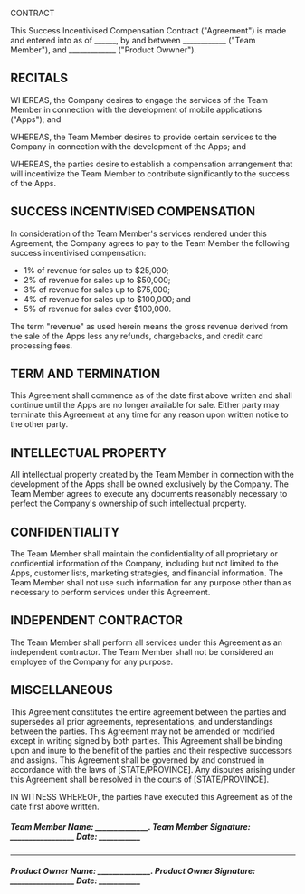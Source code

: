  CONTRACT

This Success Incentivised Compensation Contract ("Agreement") is made and entered into as of ______, by and between ____________ ("Team Member"), and _____________ ("Product Owwner").

## RECITALS

WHEREAS, the Company desires to engage the services of the Team Member in connection with the development of mobile applications ("Apps"); and

WHEREAS, the Team Member desires to provide certain services to the Company in connection with the development of the Apps; and

WHEREAS, the parties desire to establish a compensation arrangement that will incentivize the Team Member to contribute significantly to the success of the Apps.


## SUCCESS INCENTIVISED COMPENSATION 

In consideration of the Team Member's services rendered under this Agreement, the Company agrees to pay to the Team Member the following success incentivised compensation:

- 1% of revenue for sales up to $25,000;
- 2% of revenue for sales up to $50,000;
- 3% of revenue for sales up to $75,000;
- 4% of revenue for sales up to $100,000; and
- 5% of revenue for sales over $100,000.

The term "revenue" as used herein means the gross revenue derived from the sale of the Apps less any refunds, chargebacks, and credit card processing fees.

## TERM AND TERMINATION

This Agreement shall commence as of the date first above written and shall continue until the Apps are no longer available for sale. Either party may terminate this Agreement at any time for any reason upon written notice to the other party.

## INTELLECTUAL PROPERTY

All intellectual property created by the Team Member in connection with the development of the Apps shall be owned exclusively by the Company. The Team Member agrees to execute any documents reasonably necessary to perfect the Company's ownership of such intellectual property.

## CONFIDENTIALITY

The Team Member shall maintain the confidentiality of all proprietary or confidential information of the Company, including but not limited to the Apps, customer lists, marketing strategies, and financial information. The Team Member shall not use such information for any purpose other than as necessary to perform services under this Agreement.

## INDEPENDENT CONTRACTOR

The Team Member shall perform all services under this Agreement as an independent contractor. The Team Member shall not be considered an employee of the Company for any purpose.

## MISCELLANEOUS

This Agreement constitutes the entire agreement between the parties and supersedes all prior agreements, representations, and understandings between the parties. This Agreement may not be amended or modified except in writing signed by both parties. This Agreement shall be binding upon and inure to the benefit of the parties and their respective successors and assigns. This Agreement shall be governed by and construed in accordance with the laws of [STATE/PROVINCE]. Any disputes arising under this Agreement shall be resolved in the courts of [STATE/PROVINCE].

IN WITNESS WHEREOF, the parties have executed this Agreement as of the date first above written.


##### Team Member Name: ______________.  Team Member Signature: _________________  Date: ___________    

___

##### Product Owner Name: ______________.  Product Owner Signature: _________________  Date: ___________
